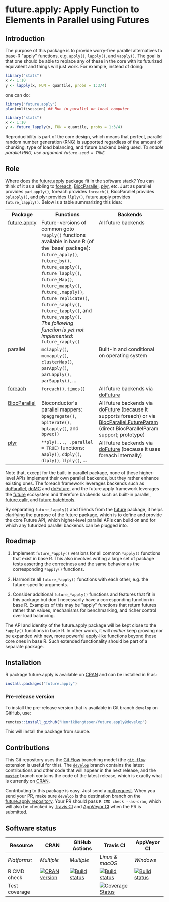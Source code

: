 # future.apply: Apply Function to Elements in Parallel using Futures

## Introduction

The purpose of this package is to provide worry-free parallel alternatives to base-R "apply" functions, e.g. `apply()`, `lapply()`, and `vapply()`.  The goal is that one should be able to replace any of these in the core with its futurized equivalent and things will just work.  For example, instead of doing:
```r
library("stats")
x <- 1:10
y <- lapply(x, FUN = quantile, probs = 1:3/4)
```
one can do:
```r
library("future.apply")
plan(multisession) ## Run in parallel on local computer

library("stats")
x <- 1:10
y <- future_lapply(x, FUN = quantile, probs = 1:3/4)
```

Reproducibility is part of the core design, which means that perfect, parallel random number generation (RNG) is supported regardless of the amount of chunking, type of load balancing, and future backend being used.  _To enable parallel RNG, use argument `future.seed = TRUE`._


## Role

Where does the [future.apply] package fit in the software stack?  You can think of it as a sibling to [foreach], [BiocParallel], [plyr], etc.  Just as parallel provides `parLapply()`, foreach provides `foreach()`, BiocParallel provides `bplapply()`, and plyr provides `llply()`, future.apply provides `future_lapply()`.  Below is a table summarizing this idea:

<table>
<tr>
<th>Package</th>
<th>Functions</th>
<th>Backends</th>
</tr>

<tr style="vertical-align: top">
<td>
<a href="https://cran.r-project.org/package=future.apply">future.apply</a><br>
<br>
</td>
<td>
Future-versions of common goto <code>*apply()</code> functions available in base R (of the 'base' package):<br>
<code>future_apply()</code>, 
<code>future_by()</code>, 
<code>future_eapply()</code>, 
<code>future_lapply()</code>, 
<code>future_Map()</code>, 
<code>future_mapply()</code>, 
<code>future_.mapply()</code>, 
<code>future_replicate()</code>,
<code>future_sapply()</code>,
<code>future_tapply()</code>, and 
<code>future_vapply()</code>.
<br>
<em>The following function is yet not implemented:</em><br>
<code>future_rapply()</code><br>
</td>
<td>
All future backends
</td>
</tr>

<tr style="vertical-align: top">
<td>
parallel
</td>
<td>
<code>mclapply()</code>, <code>mcmapply()</code>,
<code>clusterMap()</code>, <code>parApply()</code>, <code>parLapply()</code>, <code>parSapply()</code>, ...
</td>
<td>
Built-in and conditional on operating system</a>
</td>
</tr>

<tr style="vertical-align: top">
<td>
<a href="https://cran.r-project.org/package=foreach">foreach</a>
</td>
<td>
<code>foreach()</code>,
<code>times()</code>
</td>
<td>
All future backends via <a href="https://cran.r-project.org/package=doFuture">doFuture</a>
</td>
</tr>

<tr style="vertical-align: top">
<td>
<a href="https://bioconductor.org/packages/release/bioc/html/BiocParallel.html">BiocParallel</a>
</td>
<td>
Bioconductor's parallel mappers:<br>
<code>bpaggregate()</code>,
<code>bpiterate()</code>,
<code>bplapply()</code>, and
<code>bpvec()</code>
</td>
<td>
All future backends via <a href="https://cran.r-project.org/package=doFuture">doFuture</a> (because it supports foreach) or via <a href="https://github.com/HenrikBengtsson/BiocParallel.FutureParam">BiocParallel.FutureParam</a> (direct BiocParallelParam support; prototype)
</td>
</tr>


<tr style="vertical-align: top">
<td>
<a href="https://cran.r-project.org/package=plyr">plyr</a>
</td>
<td>
<code>**ply(..., .parallel = TRUE)</code> functions:<br>
<code>aaply()</code>,
<code>ddply()</code>,
<code>dlply()</code>,
<code>llply()</code>, ...
</td>
<td>
All future backends via <a href="https://cran.r-project.org/package=doFuture">doFuture</a> (because it uses foreach internally)
</td>
</tr>

</table>

Note that, except for the built-in parallel package, none of these higher-level APIs implement their own parallel backends, but they rather enhance existing ones.  The foreach framework leverages backends such as [doParallel], [doMC] and [doFuture], and the future.apply framework leverages the [future] ecosystem and therefore backends such as built-in parallel, [future.callr], and [future.batchtools].

By separating `future_lapply()` and friends from the [future] package, it helps clarifying the purpose of the future package, which is to define and provide the core Future API, which higher-level parallel APIs can build on and for which any futurized parallel backends can be plugged into.


## Roadmap

1. Implement `future_*apply()` versions for all common `*apply()` functions that exist in base R.  This also involves writing a large set of package tests asserting the correctness and the same behavior as the corresponding `*apply()` functions.

2. Harmonize all `future_*apply()` functions with each other, e.g. the future-specific arguments.

3. Consider additional `future_*apply()` functions and features that fit in this package but don't necessarily have a corresponding function in base R.  Examples of this may be "apply" functions that return futures rather than values, mechanisms for benchmarking, and richer control over load balancing.

The API and identity of the future.apply package will be kept close to the `*apply()` functions in base R.  In other words, it will _neither_ keep growing nor be expanded with new, more powerful apply-like functions beyond those core ones in base R.  Such extended functionality should be part of a separate package.



[BatchJobs]: https://cran.r-project.org/package=BatchJobs
[batchtools]: https://cran.r-project.org/package=batchtools
[BiocParallel]: https://bioconductor.org/packages/BiocParallel/
[doFuture]: https://cran.r-project.org/package=doFuture
[doMC]: https://cran.r-project.org/package=doMC
[doParallel]: https://cran.r-project.org/package=doParallel
[foreach]: https://cran.r-project.org/package=foreach
[future]: https://cran.r-project.org/package=future
[future.apply]: https://cran.r-project.org/package=future.apply
[future.BatchJobs]: https://cran.r-project.org/package=future.BatchJobs
[future.batchtools]: https://cran.r-project.org/package=future.batchtools
[future.callr]: https://cran.r-project.org/package=future.callr
[plyr]: https://cran.r-project.org/package=plyr


## Installation
R package future.apply is available on [CRAN](https://cran.r-project.org/package=future.apply) and can be installed in R as:
```r
install.packages("future.apply")
```

### Pre-release version

To install the pre-release version that is available in Git branch `develop` on GitHub, use:
```r
remotes::install_github("HenrikBengtsson/future.apply@develop")
```
This will install the package from source.  



## Contributions

This Git repository uses the [Git Flow](http://nvie.com/posts/a-successful-git-branching-model/) branching model (the [`git flow`](https://github.com/petervanderdoes/gitflow-avh) extension is useful for this).  The [`develop`](https://github.com/HenrikBengtsson/future.apply/tree/develop) branch contains the latest contributions and other code that will appear in the next release, and the [`master`](https://github.com/HenrikBengtsson/future.apply) branch contains the code of the latest release, which is exactly what is currently on [CRAN](https://cran.r-project.org/package=future.apply).

Contributing to this package is easy.  Just send a [pull request](https://help.github.com/articles/using-pull-requests/).  When you send your PR, make sure `develop` is the destination branch on the [future.apply repository](https://github.com/HenrikBengtsson/future.apply).  Your PR should pass `R CMD check --as-cran`, which will also be checked by <a href="https://travis-ci.org/HenrikBengtsson/future.apply">Travis CI</a> and <a href="https://ci.appveyor.com/project/HenrikBengtsson/future-apply">AppVeyor CI</a> when the PR is submitted.


## Software status

| Resource      | CRAN        | GitHub Actions      | Travis CI       | AppVeyor CI      |
| ------------- | ------------------- | ------------------- | --------------- | ---------------- |
| _Platforms:_  | _Multiple_          | _Multiple_          | _Linux & macOS_ | _Windows_        |
| R CMD check   | <a href="https://cran.r-project.org/web/checks/check_results_future.apply.html"><img border="0" src="http://www.r-pkg.org/badges/version/future.apply" alt="CRAN version"></a> | <a href="https://github.com/HenrikBengtsson/future.apply/actions?query=workflow%3AR-CMD-check"><img src="https://github.com/HenrikBengtsson/future.apply/workflows/R-CMD-check/badge.svg?branch=develop" alt="Build status"></a>       | <a href="https://travis-ci.org/HenrikBengtsson/future.apply"><img src="https://travis-ci.org/HenrikBengtsson/future.apply.svg" alt="Build status"></a>   | <a href="https://ci.appveyor.com/project/HenrikBengtsson/future-apply"><img src="https://ci.appveyor.com/api/projects/status/github/HenrikBengtsson/future.apply?svg=true" alt="Build status"></a> |
| Test coverage |                     |                     | <a href="https://codecov.io/gh/HenrikBengtsson/future.apply"><img src="https://codecov.io/gh/HenrikBengtsson/future.apply/branch/develop/graph/badge.svg" alt="Coverage Status"/></a>     |                  |
